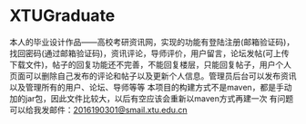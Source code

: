 # XTUGraduate
本人的毕业设计作品——高校考研资讯网，实现的功能有登陆注册(邮箱验证码)，找回密码(通过邮箱验证码)，资讯评论，导师评价，用户留言，论坛发帖(可上传下载文件)，帖子的回复功能还不完善，不能回复楼层，只能回复帖子，用户个人页面可以删除自己发布的评论和帖子以及更新个人信息。管理员后台可以发布资讯以及管理所有的用户、论坛、导师等等
本项目的构建方式不是maven，都是手动加的jar包，因此文件比较大，以后有空应该会重新以maven方式再建一次
有问题可以给我发邮件：2016190301@smail.xtu.edu.cn
